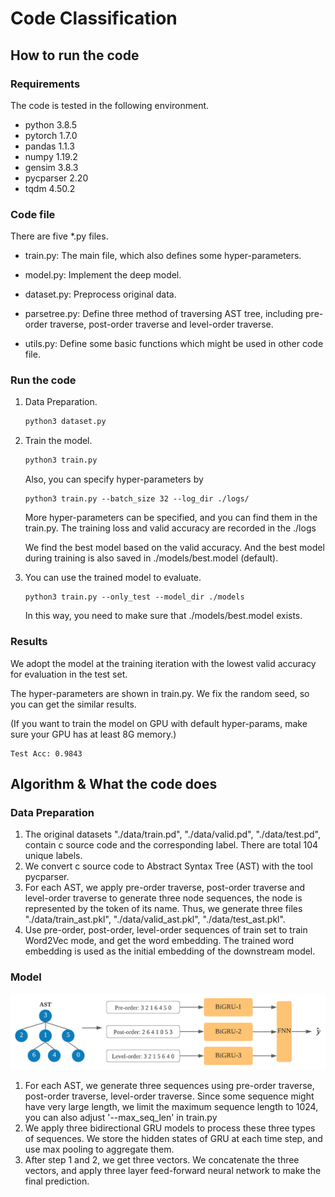 # Code Classification

## How to run the code

### Requirements

The code is tested in the following environment.

* python 3.8.5
* pytorch 1.7.0
* pandas 1.1.3
* numpy 1.19.2
* gensim 3.8.3
* pycparser 2.20
* tqdm 4.50.2



### Code file

There are five *.py files.

* train.py: The main file, which also defines some hyper-parameters. 

* model.py: Implement the deep model. 

* dataset.py: Preprocess original data.

* parsetree.py: Define three method of traversing AST tree, including pre-order traverse, post-order traverse and level-order traverse.

* utils.py: Define some basic functions which might be used in other code file.

  

### Run the code

1. Data Preparation.

   ```python
   python3 dataset.py
   ```

2. Train the model.

   ```python
   python3 train.py
   ```

   Also, you can specify hyper-parameters by

   ```
   python3 train.py --batch_size 32 --log_dir ./logs/
   ```

   More hyper-parameters can be specified, and you can find them in the train.py. The training loss and valid accuracy are recorded in the ./logs
   
   We find the best model based on the valid accuracy. And the best model during training is also saved in ./models/best.model (default).
   
3. You can use the trained model to evaluate. 

   ```
   python3 train.py --only_test --model_dir ./models
   ```

   In this way, you need to make sure that ./models/best.model exists.



### Results

We adopt the model at the training iteration with the lowest valid accuracy for evaluation in the test set.

The hyper-parameters are shown in train.py. We fix the random seed, so you can get the similar results. 

(If you want to train the model on GPU with default hyper-params, make sure your GPU has at least 8G memory.)

```
Test Acc: 0.9843
```





## Algorithm & What the code does

### Data Preparation

1. The original datasets "./data/train.pd", "./data/valid.pd", "./data/test.pd", contain c source code and the corresponding label. There are total 104 unique labels.
2. We convert c source code to Abstract Syntax Tree (AST) with the tool pycparser. 
3. For each AST, we apply pre-order traverse, post-order traverse and level-order traverse to generate three node sequences, the node is represented by the token of its name. Thus, we generate three files "./data/train_ast.pkl", "./data/valid_ast.pkl", "./data/test_ast.pkl". 
4. Use pre-order, post-order, level-order sequences of train set to train Word2Vec mode, and get the word embedding. The trained word embedding is used as the initial embedding of the downstream model.



### Model

![](./img/model.png)

1. For each AST, we generate three sequences using pre-order traverse, post-order traverse, level-order traverse. Since some sequence might have very large length,  we limit the maximum sequence length to 1024, you can also adjust '--max_seq_len' in train.py
2. We apply three bidirectional GRU models to process these three types of sequences. We store the hidden states of GRU at each time step, and use max pooling to aggregate them.
3. After step 1 and 2, we get three vectors. We concatenate the three vectors, and apply three layer feed-forward neural network to make the final prediction.



























